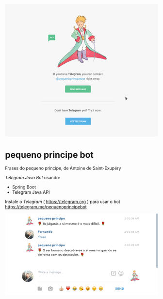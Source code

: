 ![alt bot](https://github.com/boaglio/pequenoprincipebot/blob/master/doc/bot1.png)

# pequeno principe bot

Frases do pequeno príncipe, de Antoine de Saint-Exupéry

_Telegram Java Bot_ usando:

* Spring Boot
* Telegram Java API 

Instale o _Telegram_ ( https://telegram.org ) para usar o bot https://telegram.me/pequenoprincipebot 

![alt bot](https://github.com/boaglio/pequenoprincipebot/blob/master/doc/bot2.png)

